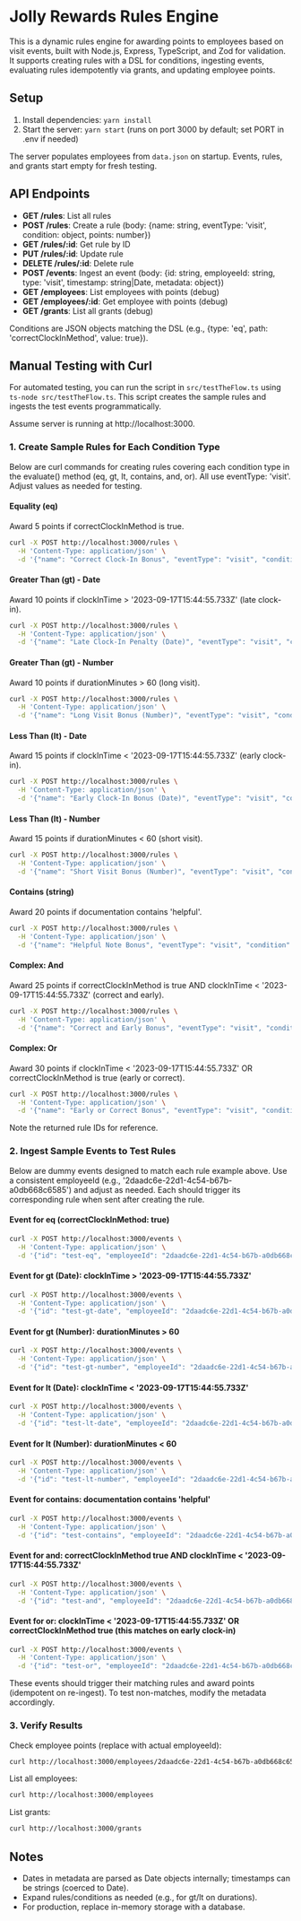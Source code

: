 # Jolly Rewards Rules Engine

This is a dynamic rules engine for awarding points to employees based on visit events, built with Node.js, Express, TypeScript, and Zod for validation. It supports creating rules with a DSL for conditions, ingesting events, evaluating rules idempotently via grants, and updating employee points.

## Setup

1. Install dependencies: `yarn install`
2. Start the server: `yarn start` (runs on port 3000 by default; set PORT in .env if needed)

The server populates employees from `data.json` on startup. Events, rules, and grants start empty for fresh testing.

## API Endpoints

- **GET /rules**: List all rules
- **POST /rules**: Create a rule (body: {name: string, eventType: 'visit', condition: object, points: number})
- **GET /rules/:id**: Get rule by ID
- **PUT /rules/:id**: Update rule
- **DELETE /rules/:id**: Delete rule
- **POST /events**: Ingest an event (body: {id: string, employeeId: string, type: 'visit', timestamp: string|Date, metadata: object})
- **GET /employees**: List employees with points (debug)
- **GET /employees/:id**: Get employee with points (debug)
- **GET /grants**: List all grants (debug)

Conditions are JSON objects matching the DSL (e.g., {type: 'eq', path: 'correctClockInMethod', value: true}).

## Manual Testing with Curl

For automated testing, you can run the script in `src/testTheFlow.ts` using `ts-node src/testTheFlow.ts`. This script creates the sample rules and ingests the test events programmatically.

Assume server is running at http://localhost:3000.

### 1. Create Sample Rules for Each Condition Type

Below are curl commands for creating rules covering each condition type in the evaluate() method (eq, gt, lt, contains, and, or). All use eventType: 'visit'. Adjust values as needed for testing.

#### Equality (eq)

Award 5 points if correctClockInMethod is true.

```bash
curl -X POST http://localhost:3000/rules \
  -H 'Content-Type: application/json' \
  -d '{"name": "Correct Clock-In Bonus", "eventType": "visit", "condition": {"type": "eq", "path": "correctClockInMethod", "value": true}, "points": 5}'
```

#### Greater Than (gt) - Date

Award 10 points if clockInTime > '2023-09-17T15:44:55.733Z' (late clock-in).

```bash
curl -X POST http://localhost:3000/rules \
  -H 'Content-Type: application/json' \
  -d '{"name": "Late Clock-In Penalty (Date)", "eventType": "visit", "condition": {"type": "gt", "path": "clockInTime", "value": "2023-09-17T15:44:55.733Z"}, "points": 10}'
```

#### Greater Than (gt) - Number

Award 10 points if durationMinutes > 60 (long visit).

```bash
curl -X POST http://localhost:3000/rules \
  -H 'Content-Type: application/json' \
  -d '{"name": "Long Visit Bonus (Number)", "eventType": "visit", "condition": {"type": "gt", "path": "durationMinutes", "value": 60}, "points": 10}'
```

#### Less Than (lt) - Date

Award 15 points if clockInTime < '2023-09-17T15:44:55.733Z' (early clock-in).

```bash
curl -X POST http://localhost:3000/rules \
  -H 'Content-Type: application/json' \
  -d '{"name": "Early Clock-In Bonus (Date)", "eventType": "visit", "condition": {"type": "lt", "path": "clockInTime", "value": "2023-09-17T15:44:55.733Z"}, "points": 15}'
```

#### Less Than (lt) - Number

Award 15 points if durationMinutes < 60 (short visit).

```bash
curl -X POST http://localhost:3000/rules \
  -H 'Content-Type: application/json' \
  -d '{"name": "Short Visit Bonus (Number)", "eventType": "visit", "condition": {"type": "lt", "path": "durationMinutes", "value": 60}, "points": 15}'
```

#### Contains (string)

Award 20 points if documentation contains 'helpful'.

```bash
curl -X POST http://localhost:3000/rules \
  -H 'Content-Type: application/json' \
  -d '{"name": "Helpful Note Bonus", "eventType": "visit", "condition": {"type": "contains", "path": "documentation", "value": "helpful"}, "points": 20}'
```

#### Complex: And

Award 25 points if correctClockInMethod is true AND clockInTime < '2023-09-17T15:44:55.733Z' (correct and early).

```bash
curl -X POST http://localhost:3000/rules \
  -H 'Content-Type: application/json' \
  -d '{"name": "Correct and Early Bonus", "eventType": "visit", "condition": {"type": "and", "conditions": [{"type": "eq", "path": "correctClockInMethod", "value": true}, {"type": "lt", "path": "clockInTime", "value": "2023-09-17T15:44:55.733Z"}]}, "points": 25}'
```

#### Complex: Or

Award 30 points if clockInTime < '2023-09-17T15:44:55.733Z' OR correctClockInMethod is true (early or correct).

```bash
curl -X POST http://localhost:3000/rules \
  -H 'Content-Type: application/json' \
  -d '{"name": "Early or Correct Bonus", "eventType": "visit", "condition": {"type": "or", "conditions": [{"type": "lt", "path": "clockInTime", "value": "2023-09-17T15:44:55.733Z"}, {"type": "eq", "path": "correctClockInMethod", "value": true}]}, "points": 30}'
```

Note the returned rule IDs for reference.

### 2. Ingest Sample Events to Test Rules

Below are dummy events designed to match each rule example above. Use a consistent employeeId (e.g., '2daadc6e-22d1-4c54-b67b-a0db668c6585') and adjust as needed. Each should trigger its corresponding rule when sent after creating the rule.

#### Event for eq (correctClockInMethod: true)

```bash
curl -X POST http://localhost:3000/events \
  -H 'Content-Type: application/json' \
  -d '{"id": "test-eq", "employeeId": "2daadc6e-22d1-4c54-b67b-a0db668c6585", "type": "visit", "timestamp": "2025-04-28T13:17:28.657Z", "metadata": {"correctClockInMethod": true}}'
```

#### Event for gt (Date): clockInTime > '2023-09-17T15:44:55.733Z'

```bash
curl -X POST http://localhost:3000/events \
  -H 'Content-Type: application/json' \
  -d '{"id": "test-gt-date", "employeeId": "2daadc6e-22d1-4c54-b67b-a0db668c6585", "type": "visit", "timestamp": "2025-04-28T13:17:28.657Z", "metadata": {"clockInTime": "2023-09-17T16:00:00.000Z"}}'
```

#### Event for gt (Number): durationMinutes > 60

```bash
curl -X POST http://localhost:3000/events \
  -H 'Content-Type: application/json' \
  -d '{"id": "test-gt-number", "employeeId": "2daadc6e-22d1-4c54-b67b-a0db668c6585", "type": "visit", "timestamp": "2025-04-28T13:17:28.657Z", "metadata": {"durationMinutes": 70}}'
```

#### Event for lt (Date): clockInTime < '2023-09-17T15:44:55.733Z'

```bash
curl -X POST http://localhost:3000/events \
  -H 'Content-Type: application/json' \
  -d '{"id": "test-lt-date", "employeeId": "2daadc6e-22d1-4c54-b67b-a0db668c6585", "type": "visit", "timestamp": "2025-04-28T13:17:28.657Z", "metadata": {"clockInTime": "2023-09-17T15:00:00.000Z"}}'
```

#### Event for lt (Number): durationMinutes < 60

```bash
curl -X POST http://localhost:3000/events \
  -H 'Content-Type: application/json' \
  -d '{"id": "test-lt-number", "employeeId": "2daadc6e-22d1-4c54-b67b-a0db668c6585", "type": "visit", "timestamp": "2025-04-28T13:17:28.657Z", "metadata": {"durationMinutes": 50}}'
```

#### Event for contains: documentation contains 'helpful'

```bash
curl -X POST http://localhost:3000/events \
  -H 'Content-Type: application/json' \
  -d '{"id": "test-contains", "employeeId": "2daadc6e-22d1-4c54-b67b-a0db668c6585", "type": "visit", "timestamp": "2025-04-28T13:17:28.657Z", "metadata": {"documentation": "This is a helpful note."}}'
```

#### Event for and: correctClockInMethod true AND clockInTime < '2023-09-17T15:44:55.733Z'

```bash
curl -X POST http://localhost:3000/events \
  -H 'Content-Type: application/json' \
  -d '{"id": "test-and", "employeeId": "2daadc6e-22d1-4c54-b67b-a0db668c6585", "type": "visit", "timestamp": "2025-04-28T13:17:28.657Z", "metadata": {"correctClockInMethod": true, "clockInTime": "2023-09-17T15:00:00.000Z"}}'
```

#### Event for or: clockInTime < '2023-09-17T15:44:55.733Z' OR correctClockInMethod true (this matches on early clock-in)

```bash
curl -X POST http://localhost:3000/events \
  -H 'Content-Type: application/json' \
  -d '{"id": "test-or", "employeeId": "2daadc6e-22d1-4c54-b67b-a0db668c6585", "type": "visit", "timestamp": "2025-04-28T13:17:28.657Z", "metadata": {"clockInTime": "2023-09-17T15:00:00.000Z", "correctClockInMethod": false}}'
```

These events should trigger their matching rules and award points (idempotent on re-ingest). To test non-matches, modify the metadata accordingly.

### 3. Verify Results

Check employee points (replace with actual employeeId):

```bash
curl http://localhost:3000/employees/2daadc6e-22d1-4c54-b67b-a0db668c6585
```

List all employees:

```bash
curl http://localhost:3000/employees
```

List grants:

```bash
curl http://localhost:3000/grants
```

## Notes

- Dates in metadata are parsed as Date objects internally; timestamps can be strings (coerced to Date).
- Expand rules/conditions as needed (e.g., for gt/lt on durations).
- For production, replace in-memory storage with a database.
